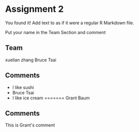 # Assignment 2

You found it!  Add text to as if it were a regular R Markdown file.

Put your name in the Team Section and comment

## Team

xuelian zhang
Bruce Tsai

## Comments
- I like sushi
- Bruce Tsai
- I like ice cream 
=======
Grant Baum

## Comments
This is Grant's comment
